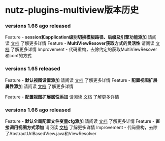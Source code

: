 # nutz-plugins-multiview版本历史

### versions 1.66 ago released

Feature - **session和application级别切换模板路径、后缀及引擎功能添加** 请阅读 [文档](https://github.com/redisson/redisson/wiki/14.-Integration-with-frameworks/#1431-hibernate-cache-local-cache) 了解更多详情
Feature - **MultiViewResover获取方式的灵活性** 请阅读 [文档](https://github.com/redisson/redisson/wiki/14.-Integration-with-frameworks/#1431-hibernate-cache-local-cache) 了解更多详情
Improvement - 代码重构，去除约定的获取MultiViewResover和conf的方式

### versions 1.65 released

Feature - **默认视图设置添加** 请阅读 [文档](https://github.com/redisson/redisson/wiki/14.-Integration-with-frameworks/#1431-hibernate-cache-local-cache) 了解更多详情
Feature - **配置视图扩展属性添加** 请阅读 [文档](https://github.com/redisson/redisson/wiki/14.-Integration-with-frameworks/#1431-hibernate-cache-local-cache) 了解更多详情

Feature - **配置视图扩展属性添加** 请阅读 [文档](https://github.com/redisson/redisson/wiki/14.-Integration-with-frameworks/#1431-hibernate-cache-local-cache) 了解更多详情

### versions 1.66 ago released

Feature - **默认全局配置文件变量cfg添加** 请阅读 [文档](https://github.com/redisson/redisson/wiki/14.-Integration-with-frameworks/#1431-hibernate-cache-local-cache) 了解更多详情
Feature - **直接调用视图方式添加** 请阅读 [文档](https://github.com/redisson/redisson/wiki/14.-Integration-with-frameworks/#1431-hibernate-cache-local-cache) 了解更多详情
Improvement - 代码重构，去除了AbstractUrlBasedView.java和ViewResolver
